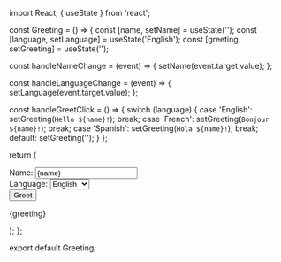 import React, { useState } from 'react';

const Greeting = () => {
  const [name, setName] = useState('');
  const [language, setLanguage] = useState('English');
  const [greeting, setGreeting] = useState('');

  const handleNameChange = (event) => {
    setName(event.target.value);
  };

  const handleLanguageChange = (event) => {
    setLanguage(event.target.value);
  };

  const handleGreetClick = () => {
    switch (language) {
      case 'English':
        setGreeting(`Hello ${name}!`);
        break;
      case 'French':
        setGreeting(`Bonjour ${name}!`);
        break;
      case 'Spanish':
        setGreeting(`Hola ${name}!`);
        break;
      default:
        setGreeting('');
    }
  };

  return (
    <div>
      <label htmlFor="name">Name:</label>
      <input type="text" id="name" value={name} onChange={handleNameChange} />
      <br />
      <label htmlFor="language">Language:</label>
      <select id="language" value={language} onChange={handleLanguageChange}>
        <option value="English">English</option>
        <option value="French">French</option>
        <option value="Spanish">Spanish</option>
      </select>
      <br />
      <button onClick={handleGreetClick}>Greet</button>
      <br />
      <p>{greeting}</p>
    </div>
  );
};

export default Greeting;